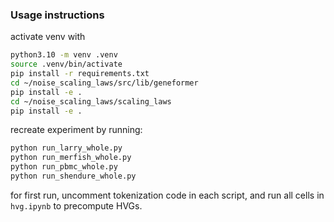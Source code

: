 ### Usage instructions
activate venv with
```bash
python3.10 -m venv .venv
source .venv/bin/activate
pip install -r requirements.txt
cd ~/noise_scaling_laws/src/lib/geneformer
pip install -e .
cd ~/noise_scaling_laws/scaling_laws
pip install -e .
```
recreate experiment by running:
```bash
python run_larry_whole.py
python run_merfish_whole.py
python run_pbmc_whole.py
python run_shendure_whole.py
```

for first run, uncomment tokenization code in each script, and run all cells in `hvg.ipynb` to precompute HVGs.
